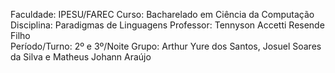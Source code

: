 Faculdade: IPESU/FAREC
Curso: Bacharelado em Ciência da Computação
Disciplina: Paradigmas de Linguagens
Professor: Tennyson Accetti Resende Filho	
Período/Turno: 2º e 3º/Noite
Grupo: Arthur Yure dos Santos, Josuel Soares da Silva e Matheus Johann Araújo
